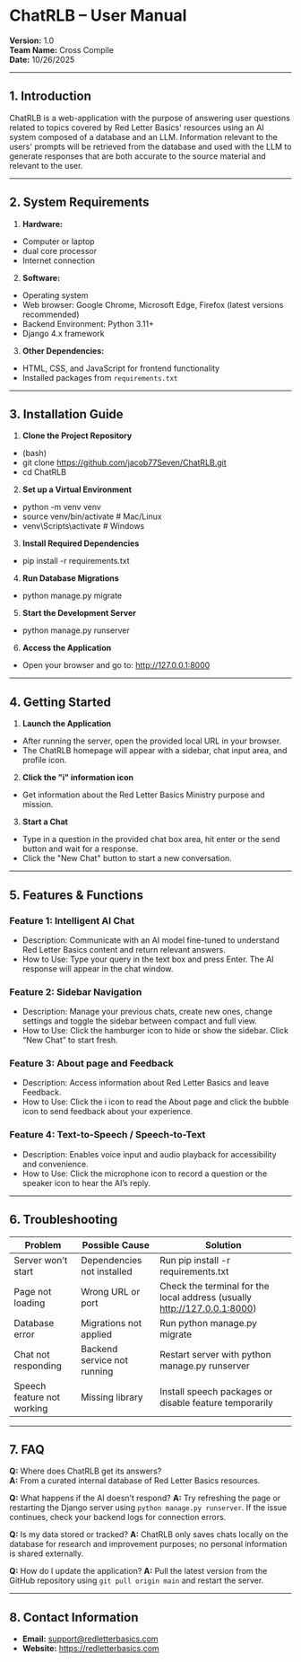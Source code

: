 # ChatRLB – User Manual
**Version:** 1.0  
**Team Name:** Cross Compile  
**Date:** 10/26/2025  

---

## 1. Introduction
ChatRLB is a web-application with the purpose of answering user questions related to topics covered by Red Letter Basics' resources using an AI system composed of a database and an LLM. Information relevant to the users' prompts will be retrieved from the database and used with the LLM to generate responses that are both accurate to the source material and relevant to the user.


---

## 2. System Requirements
1. **Hardware:** 
- Computer or laptop 
- dual core processor 
- Internet connection
2. **Software:** 
- Operating system 
- Web browser: Google Chrome, Microsoft Edge, Firefox (latest versions recommended)  
- Backend Environment: Python 3.11+   
- Django 4.x framework 
3. **Other Dependencies:**  
- HTML, CSS, and JavaScript for frontend functionality   
- Installed packages from `requirements.txt`  

---

## 3. Installation Guide
1. **Clone the Project Repository**
  - (bash)
  - git clone https://github.com/jacob77Seven/ChatRLB.git
  - cd ChatRLB
2. **Set up a Virtual Environment**
  - python -m venv venv
  - source venv/bin/activate   # Mac/Linux  
  - venv\Scripts\activate      # Windows
3. **Install Required Dependencies**
  - pip install -r requirements.txt
4. **Run Database Migrations**
  - python manage.py migrate
5. **Start the Development Server**
  - python manage.py runserver
6. **Access the Application**
  - Open your browser and go to: http://127.0.0.1:8000
---

## 4. Getting Started
1. **Launch the Application**
  - After running the server, open the provided local URL in your browser.
  - The ChatRLB homepage will appear with a sidebar, chat input area, and profile icon.
2. **Click the "i" information icon**
  - Get information about the Red Letter Basics Ministry purpose and mission.
3. **Start a Chat**
  - Type in a question in the provided chat box area, hit enter or the send button and wait for a response.
  - Click the "New Chat" button to start a new conversation.

---

## 5. Features & Functions
### Feature 1: Intelligent AI Chat
- Description: Communicate with an AI model fine-tuned to understand Red Letter Basics content and return relevant answers.
- How to Use: Type your query in the text box and press Enter. The AI response will appear in the chat window.

### Feature 2: Sidebar Navigation
- Description: Manage your previous chats, create new ones, change settings and toggle the sidebar between compact and full view.
- How to Use: Click the hamburger icon to hide or show the sidebar. Click “New Chat” to start fresh.

### Feature 3: About page and Feedback
- Description: Access information about Red Letter Basics and leave Feedback.
- How to Use: Click the i icon to read the About page and click the bubble icon to send feedback about your experience.

### Feature 4: Text-to-Speech / Speech-to-Text 
- Description: Enables voice input and audio playback for accessibility and convenience.
- How to Use: Click the microphone icon to record a question or the speaker icon to hear the AI’s reply.
---

## 6. Troubleshooting
| Problem | Possible Cause | Solution |
|---------|----------------|----------|
| Server won’t start | Dependencies not installed | Run pip install -r requirements.txt |
| Page not loading | Wrong URL or port | Check the terminal for the local address (usually http://127.0.0.1:8000)|
| Database error | Migrations not applied | Run python manage.py migrate |
| Chat not responding | Backend service not running | Restart server with python manage.py runserver |
| Speech feature not working | Missing library | Install speech packages or disable feature temporarily |
---

## 7. FAQ 
**Q:** Where does ChatRLB get its answers?  
**A:** From a curated internal database of Red Letter Basics resources.  

**Q:** What happens if the AI doesn’t respond?
**A:** Try refreshing the page or restarting the Django server using `python manage.py runserver`. If the issue continues, check your backend logs for connection errors.

**Q:** Is my data stored or tracked? 
**A:** ChatRLB only saves chats locally on the database for research and improvement purposes; no personal information is shared externally.

**Q:** How do I update the application? 
**A:** Pull the latest version from the GitHub repository using `git pull origin main` and restart the server.

---

## 8. Contact Information
- **Email:** support@redletterbasics.com
- **Website:** https://redletterbasics.com
